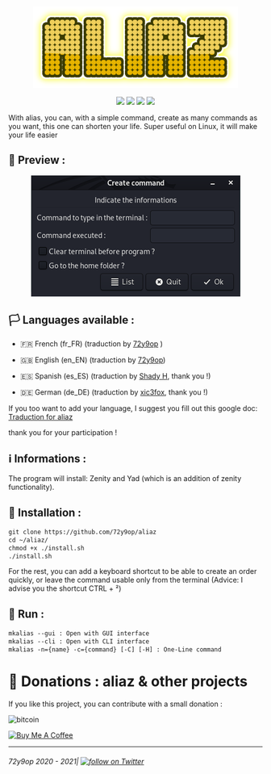 <p align="center"> 
<img src="https://github.com/72y9op/aliaz/blob/master/preview/aliaz_210.png">
</p>
<p align="center"> 
<img src="https://img.shields.io/badge/Version-3.0.0-blueviolet?style=flat-square">
<img src="https://img.shields.io/badge/Alpha-yes-red?style=flat-square">
<img src="https://img.shields.io/badge/Language-Bash-blue?style=flat-square">
<img src="https://img.shields.io/badge/OS-Linux-orange?style=flat-square">
</p>

With alias, you can, with a simple command, create as many commands as you want, this one can shorten your life. Super useful on Linux, it will make your life easier

## 🎁 Preview :

<p align="center"> 
<img src="https://github.com/72y9op/aliaz/blob/master/preview/prev_1.png">
</p>
 

## 🏳️ Languages available :


- :fr: French (fr_FR) (traduction by [72y9op](https://github.com/72y9op) )

- :gb: English (en_EN) (traduction by [72y9op](https://github.com/72y9op))

- :es: Spanish (es_ES) (traduction by [Shady H](https://github.com/shaddih1), thank you !)

- :de: German (de_DE) (traduction by [xic3fox](https://devrant.com/users/xic3fox), thank you !)




If you too want to add your language, I suggest you fill out this google doc: [Traduction for aliaz](https://docs.google.com/forms/d/17yPLbwIx-Z0zsVFtBU4gNJr7zS_Eu_P3WBgWmwURtkI/prefill)

thank you for your participation !


## ℹ️ Informations :
The program will install:
Zenity and Yad (which is an addition of zenity functionality).

## 🧾 Installation :
```
git clone https://github.com/72y9op/aliaz 
cd ~/aliaz/ 
chmod +x ./install.sh
./install.sh
```
For the rest, you can add a keyboard shortcut to be able to create an order quickly, or leave the command usable only from the terminal
(Advice: I advise you the shortcut CTRL + ²)

## 💾 Run :
```
mkalias --gui : Open with GUI interface 
mkalias --cli : Open with CLI interface
mkalias -n={name} -c={command} [-C] [-H] : One-Line command
```

# 💎 Donations : aliaz & other projects 
If you like this project, you can contribute with a small donation :

![bitcoin](https://img.shields.io/badge/Bitcoin-13hzc3DrSsw2eoE48zx719SCgS91dNWeeu-F7931A?style=for-the-badge&logo=bitcoin)

<a href="https://www.buymeacoffee.com/72y9op" target="_blank"><img src="https://www.buymeacoffee.com/assets/img/custom_images/orange_img.png" alt="Buy Me A Coffee" style="height: auto !important;width: auto !important;" ></a>

------
###### 72y9op 2020 - 2021|     <a href="https://twitter.com/intent/follow?screen_name=72y9op"><img src="https://img.shields.io/twitter/follow/72y9op?style=social&logo=twitter" alt="follow on Twitter"></a>

